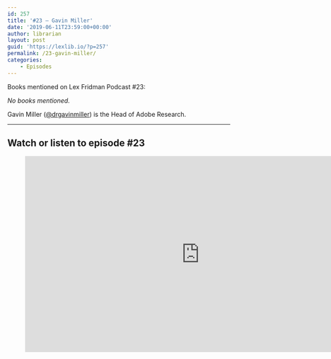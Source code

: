 ```yaml
---
id: 257
title: '#23 – Gavin Miller'
date: '2019-06-11T23:59:00+00:00'
author: librarian
layout: post
guid: 'https://lexlib.io/?p=257'
permalink: /23-gavin-miller/
categories:
    - Episodes
---
```


Books mentioned on Lex Fridman Podcast #23:

*No books mentioned.*

Gavin Miller ([@drgavinmiller](https://twitter.com/drgavinmiller)) is the Head of Adobe Research.

- - - - - -

## Watch or listen to episode #23

<figure class="wp-block-embed is-type-video is-provider-youtube wp-block-embed-youtube wp-embed-aspect-16-9 wp-has-aspect-ratio"><div class="wp-block-embed__wrapper"><iframe allow="accelerometer; autoplay; clipboard-write; encrypted-media; gyroscope; picture-in-picture" allowfullscreen="" frameborder="0" height="443" loading="lazy" src="https://www.youtube.com/embed/q0mokx-iiws?feature=oembed" title="Gavin Miller: Adobe Research | Lex Fridman Podcast #23" width="788"></iframe></div></figure>